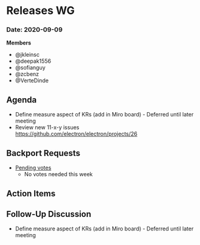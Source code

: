 # Releases WG

### Date: 2020-09-09

**Members**
 * @jkleinsc 
 * @deepak1556
 * @sofianguy
 * @zcbenz
 * @VerteDinde

## Agenda

* Define measure aspect of KRs (add in Miro board) - Deferred until later meeting
* Review new 11-x-y issues https://github.com/electron/electron/projects/26

## Backport Requests

* [Pending votes](https://github.com/electron/electron/pulls?q=is%3Apr+is%3Aopen+label%3A%22backport%2Frequested+%F0%9F%97%B3%22+)
    * No votes needed this week

## Action Items
 

## Follow-Up Discussion

* Define measure aspect of KRs (add in Miro board) - Deferred until later meeting

